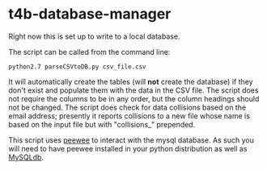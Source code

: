 # t4b-database-manager

Right now this is set up to write to a local database.

The script can be called from the command line:

    python2.7 parseCSVtoDB.py csv_file.csv

It will automatically create the tables (will **not** create the database) if they don't exist and populate them with the data in the CSV file. 
The script does not require the columns to be in any order, but the column headings should not be changed. The script does check for data collisions based on the email address; presently it reports collisions to a new file whose name is based on the input file but with "collisions_" prepended.  

This script uses [peewee](http://peewee.readthedocs.org/en/latest/index.html) to interact with the mysql database. As such you will need to have peewee installed in your python distribution as well as [MySQLdb](http://stackoverflow.com/a/7461662/2754587).  